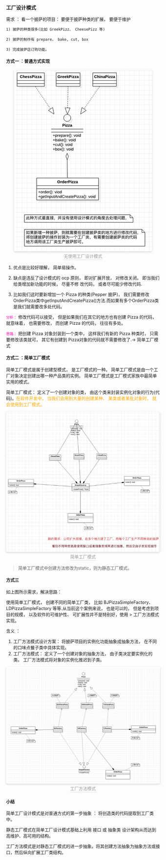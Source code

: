 ### 工厂设计模式

需求 ： 看一个披萨的项目： 要便于披萨种类的扩展， 要便于维护

    1) 披萨的种类很多(比如 GreekPizz、 CheesePizz 等)

    2) 披萨的制作有 prepare， bake, cut, box

    3) 完成披萨店订购功能。

#### 方式一 ：普通方式实现

<center>
    <img style="border-radius: 0.3125em;
    box-shadow: 0 2px 4px 0 rgba(34,36,38,.12),0 2px 10px 0 rgba(34,36,38,.08);"
    src="../资料/工厂设计模式方式一.jpg">
    <br>
    <div style="color:orange; border-bottom: 1px solid #d9d9d9;
    display: inline-block;
    color: #999;
    padding: 2px;">无使用工厂设计模式</div>
</center>

1) 优点是比较好理解， 简单易操作。

2) 缺点是违反了设计模式的 ocp 原则， 即对扩展开放， 对修改关闭。 即当我们给类增加新功能的时候， 尽量不修
改代码， 或者尽可能少修改代码.

3) 比如我们这时要新增加一个 Pizza 的种类(Pepper 披萨)， 我们需要修改OrderPizza类中getInputAndCreatePizza()方法.而如果有多个OrderPizza类是我们就需要改多处代码。

<code><font color = ff00aa>分析：</font></code> 修改代码可以接受， 但是如果我们在其它的地方也有创建 Pizza 的代码， 就意味着， 也需要修改， 而创建 Pizza
的代码， 往往有多处。

<code><font color = ff00aa>思路：</font></code>  把创建 Pizza 对象封装到一个类中， 这样我们有新的 Pizza 种类时， 只需要修改该类就可， 其它有创建到 Pizza对象的代码就不需要修改了.-> 简单工厂模式

#### 方式二 ：简单工厂模式

简单工厂模式是属于创建型模式， 是工厂模式的一种。 简单工厂模式是由一个工厂对象决定创建出哪一种产品类的实例。 简单工厂模式是工厂模式家族中最简单实用的模式。

简单工厂模式： 定义了一个创建对象的类， 由这个类来封装实例化对象的行为(代码)。<font color=ffaa00>在软件开发中， 当我们会用到大量的创建某种、 某类或者某批对象时， 就会使用到工厂模式。</font>

<center>
    <img style="border-radius: 0.3125em;
    box-shadow: 0 2px 4px 0 rgba(34,36,38,.12),0 2px 10px 0 rgba(34,36,38,.08);"
    src="../资料/简单工厂模式第二式.jpg">
    <br>
    <div style="color:orange; border-bottom: 1px solid #d9d9d9;
    display: inline-block;
    color: #999;
    padding: 2px;">简单工厂模式</div>
</center>

> 简单工厂模式中创建方法修改为static，则为静态工厂模式。

#### 方式三

如上图所示需求，解决思路：

使用简单工厂模式， 创建不同的简单工厂类， 比如 BJPizzaSimpleFactory、 LDPizzaSimpleFactory 等等.从当前这个案例来说， 也是可以的， 但是考虑到项目的规模， 以及软件的可维护性、 可扩展性并不是特别好，使用 > 工厂方法模式实现。

含义 ：

1) 工厂方法模式设计方案： 将披萨项目的实例化功能抽象成抽象方法， 在不同的口味点餐子类中具体实现。
2) 工厂方法模式： 定义了一个创建对象的抽象方法， 由子类决定要实例化的类。 工厂方法模式将对象的实例化推迟到子类。

<center>
    <img style="border-radius: 0.3125em;
    box-shadow: 0 2px 4px 0 rgba(34,36,38,.12),0 2px 10px 0 rgba(34,36,38,.08);"
    src="../资料/工厂方法模式.jpg">
    <br>
    <div style="color:orange; border-bottom: 1px solid #d9d9d9;
    display: inline-block;
    color: #999;
    padding: 2px;">工厂方法模式</div>
</center>

#### 小结

简单工厂设计模式是对普通方式的第一步抽象 ： 将创造类的代码提取到工厂类中。

静态工厂模式在简单工厂设计模式基础上利用 接口 或 抽象类 设计架构从而达到高维护、高可用的结构。

工厂方法模式是对静态工厂模式的进一步抽象。将其创建方法抽象为抽象方法或接口，然后纵向扩展工厂类结构。
